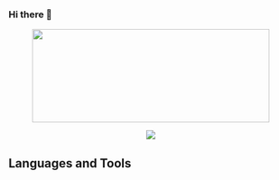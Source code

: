 ### Hi there 👋

<p align=center >
  <a href=https://github.com/anuraghazra/github-readme-stats >
    <img width=420 height=165 src="https://github-readme-stats-fork-akd2.vercel.app/api?username=sverreholmbakken&bg_color=0000&text_color=666666&title_color=ffa600&icon_color=ffa600&show_icons=true&border_color=afafaf81&border_radius=12" />
  </a>
</p>

<p align="center" >
  <img src="https://komarev.com/ghpvc/?username=sverreholmbakken&color=ffa600" "alt="https://github.com/sverreholmbakken" />
</p>
  
## Languages and Tools

<img src="/assets/icons/css-icon.svg" alt="">
<img src="/assets/icons/html-icon.svg" alt="">
<img src="/assets/icons/js-icon.svg" alt="">
<img src="/assets/icons/vue-icon.svg" alt="">
<img src="/assets/icons/vscode-icon.svg" alt="">
<img src="/assets/icons/github-icon.svg" alt="">
<img src="/assets/icons/git-icon.svg" alt="">
<img src="/assets/icons/figma-icon.svg" alt="">
<img src="/assets/icons/illustrator-icon.svg" alt="">


<!--
**SverreHolmbakken/SverreHolmbakken** is a ✨ _special_ ✨ repository because its `README.md` (this file) appears on your GitHub profile.

Here are some ideas to get you started:

- 🔭 I’m currently working on ...
- 🌱 I’m currently learning ...
- 👯 I’m looking to collaborate on ...
- 🤔 I’m looking for help with ...
- 💬 Ask me about ...
- 📫 How to reach me: ...
- 😄 Pronouns: ...
- ⚡ Fun fact: ...
-->
